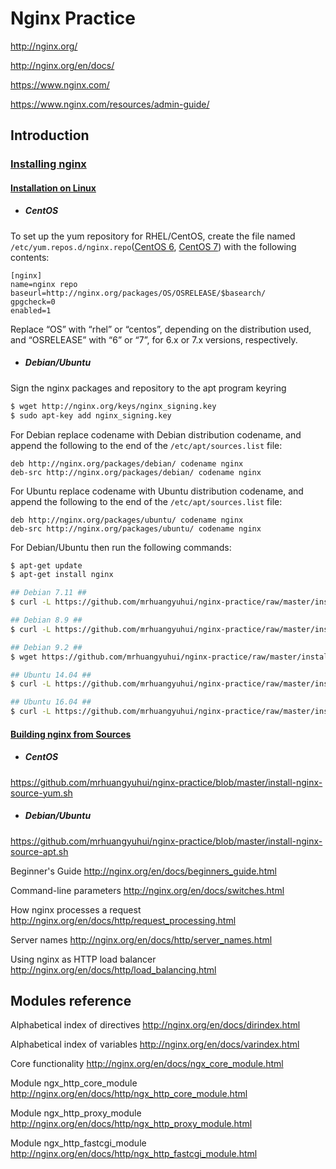 # Nginx Practice

http://nginx.org/

http://nginx.org/en/docs/

https://www.nginx.com/

https://www.nginx.com/resources/admin-guide/

## Introduction

### [Installing nginx](http://nginx.org/en/docs/install.html)

#### [Installation on Linux](http://nginx.org/en/linux_packages.html)

- ##### CentOS

To set up the yum repository for RHEL/CentOS, create the file named `/etc/yum.repos.d/nginx.repo`([CentOS 6](https://gist.github.com/mrhuangyuhui/f36ba0110f60c1f1756a49d105ef292d#file-nginx-centos6-repo), [CentOS 7](https://gist.github.com/mrhuangyuhui/f36ba0110f60c1f1756a49d105ef292d#file-nginx-centos7-repo)) with the following contents:

```
[nginx]
name=nginx repo
baseurl=http://nginx.org/packages/OS/OSRELEASE/$basearch/
gpgcheck=0
enabled=1
```

Replace “OS” with “rhel” or “centos”, depending on the distribution used, and “OSRELEASE” with “6” or “7”, for 6.x or 7.x versions, respectively.

- ##### Debian/Ubuntu

Sign the nginx packages and repository to the apt program keyring
```bash
$ wget http://nginx.org/keys/nginx_signing.key
$ sudo apt-key add nginx_signing.key
```

For Debian replace codename with Debian distribution codename, and append the following to the end of the `/etc/apt/sources.list` file:
```
deb http://nginx.org/packages/debian/ codename nginx
deb-src http://nginx.org/packages/debian/ codename nginx
```

For Ubuntu replace codename with Ubuntu distribution codename, and append the following to the end of the `/etc/apt/sources.list` file:
```
deb http://nginx.org/packages/ubuntu/ codename nginx
deb-src http://nginx.org/packages/ubuntu/ codename nginx
```

For Debian/Ubuntu then run the following commands:
```bash
$ apt-get update
$ apt-get install nginx
```

```bash
## Debian 7.11 ##
$ curl -L https://github.com/mrhuangyuhui/nginx-practice/raw/master/install-nginx-debian7.sh | bash

## Debian 8.9 ##
$ curl -L https://github.com/mrhuangyuhui/nginx-practice/raw/master/install-nginx-debian8.sh | bash

## Debian 9.2 ##
$ wget https://github.com/mrhuangyuhui/nginx-practice/raw/master/install-nginx-debian9.sh && sh install-nginx-debian9.sh

## Ubuntu 14.04 ##
$ curl -L https://github.com/mrhuangyuhui/nginx-practice/raw/master/install-nginx-ubuntu1404.sh | bash

## Ubuntu 16.04 ##
$ curl -L https://github.com/mrhuangyuhui/nginx-practice/raw/master/install-nginx-ubuntu1604.sh | bash
```

#### [Building nginx from Sources](http://nginx.org/en/docs/configure.html)

- ##### CentOS
https://github.com/mrhuangyuhui/nginx-practice/blob/master/install-nginx-source-yum.sh

- ##### Debian/Ubuntu
https://github.com/mrhuangyuhui/nginx-practice/blob/master/install-nginx-source-apt.sh

Beginner's Guide
http://nginx.org/en/docs/beginners_guide.html

Command-line parameters
http://nginx.org/en/docs/switches.html

How nginx processes a request
http://nginx.org/en/docs/http/request_processing.html

Server names
http://nginx.org/en/docs/http/server_names.html

Using nginx as HTTP load balancer
http://nginx.org/en/docs/http/load_balancing.html

## Modules reference

Alphabetical index of directives
http://nginx.org/en/docs/dirindex.html

Alphabetical index of variables
http://nginx.org/en/docs/varindex.html

Core functionality
http://nginx.org/en/docs/ngx_core_module.html

Module ngx_http_core_module
http://nginx.org/en/docs/http/ngx_http_core_module.html

Module ngx_http_proxy_module
http://nginx.org/en/docs/http/ngx_http_proxy_module.html

Module ngx_http_fastcgi_module
http://nginx.org/en/docs/http/ngx_http_fastcgi_module.html
